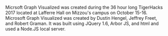 Micrsoft Graph Visualized was created during the 36 hour long TigerHacks 2017 located at Lafferre Hall on Mizzou's campus on October 15-16. Microsoft Graph Visualized was created by Dustin Hengel, Jeffrey Freet, and Robert Graman. It was built using JQuery 1.6, Arbor JS, and html and used a Node.JS local server. 
